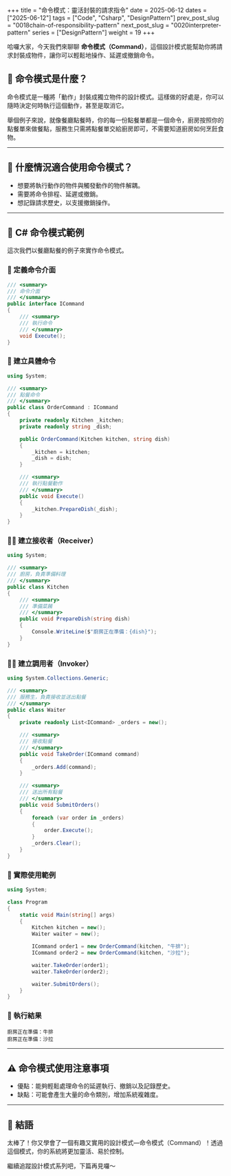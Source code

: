 +++
title = "命令模式：靈活封裝的請求指令"
date = 2025-06-12
dates = ["2025-06-12"]
tags = ["Code", "Csharp", "DesignPattern"]
prev_post_slug = "0018chain-of-responsibility-pattern"
next_post_slug = "0020interpreter-pattern"
series = ["DesignPattern"]
weight = 19
+++

哈囉大家，今天我們來聊聊 **命令模式（Command）**，這個設計模式能幫助你將請求封裝成物件，讓你可以輕鬆地操作、延遲或撤銷命令。

## 🌟 命令模式是什麼？

命令模式是一種將「動作」封裝成獨立物件的設計模式。這樣做的好處是，你可以隨時決定何時執行這個動作，甚至是取消它。

舉個例子來說，就像餐廳點餐時，你的每一份點餐單都是一個命令，廚房按照你的點餐單來做餐點，服務生只需將點餐單交給廚房即可，不需要知道廚房如何烹飪食物。

---

## 🤔 什麼情況適合使用命令模式？

- 想要將執行動作的物件與觸發動作的物件解耦。
- 需要將命令排程、延遲或撤銷。
- 想記錄請求歷史，以支援撤銷操作。

---

## 🍔 C# 命令模式範例

這次我們以餐廳點餐的例子來實作命令模式。

### 📝 定義命令介面

```csharp
/// <summary>
/// 命令介面
/// </summary>
public interface ICommand
{
    /// <summary>
    /// 執行命令
    /// </summary>
    void Execute();
}
```

### 🍲 建立具體命令

```csharp
using System;

/// <summary>
/// 點餐命令
/// </summary>
public class OrderCommand : ICommand
{
    private readonly Kitchen _kitchen;
    private readonly string _dish;

    public OrderCommand(Kitchen kitchen, string dish)
    {
        _kitchen = kitchen;
        _dish = dish;
    }

    /// <summary>
    /// 執行點餐動作
    /// </summary>
    public void Execute()
    {
        _kitchen.PrepareDish(_dish);
    }
}
```

### 👨‍🍳 建立接收者（Receiver）

```csharp
using System;

/// <summary>
/// 廚房，負責準備料理
/// </summary>
public class Kitchen
{
    /// <summary>
    /// 準備菜餚
    /// </summary>
    public void PrepareDish(string dish)
    {
        Console.WriteLine($"廚房正在準備：{dish}");
    }
}
```

### 🧑‍💼 建立調用者（Invoker）

```csharp
using System.Collections.Generic;

/// <summary>
/// 服務生，負責接收並送出點餐
/// </summary>
public class Waiter
{
    private readonly List<ICommand> _orders = new();

    /// <summary>
    /// 接收點餐
    /// </summary>
    public void TakeOrder(ICommand command)
    {
        _orders.Add(command);
    }

    /// <summary>
    /// 送出所有點餐
    /// </summary>
    public void SubmitOrders()
    {
        foreach (var order in _orders)
        {
            order.Execute();
        }
        _orders.Clear();
    }
}
```

### 🚀 實際使用範例

```csharp
using System;

class Program
{
    static void Main(string[] args)
    {
        Kitchen kitchen = new();
        Waiter waiter = new();

        ICommand order1 = new OrderCommand(kitchen, "牛排");
        ICommand order2 = new OrderCommand(kitchen, "沙拉");

        waiter.TakeOrder(order1);
        waiter.TakeOrder(order2);

        waiter.SubmitOrders();
    }
}
```

### 🎯 執行結果

```
廚房正在準備：牛排
廚房正在準備：沙拉
```

---

## ⚠️ 命令模式使用注意事項

- 優點：能夠輕鬆處理命令的延遲執行、撤銷以及記錄歷史。
- 缺點：可能會產生大量的命令類別，增加系統複雜度。

---

## 🎉 結語

太棒了！你又學會了一個有趣又實用的設計模式—命令模式（Command）！透過這個模式，你的系統將更加靈活、易於控制。

繼續追蹤設計模式系列吧，下篇再見囉～
